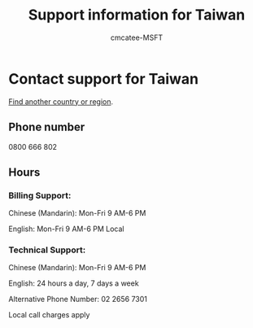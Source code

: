 ﻿---                                
title: Support information for Taiwan
author: cmcatee-MSFT
f1.keywords:
- NOCSH
ms.author: cmcatee
manager: mnirkhe
audience: Admin
ms.topic: reference
ms.service: o365-administration
ms.collection: Adm_Support
localization_priority: Priority
description: Learn how to contact support for your country or region.
ROBOTS: NOINDEX, NOFOLLOW
---

# Contact support for Taiwan

[Find another country or region](../contact-support-for-business-products.md).

## Phone number
0800 666 802

## Hours
### Billing Support:

Chinese (Mandarin): Mon-Fri 9 AM-6 PM

English: Mon-Fri 9 AM-6 PM Local

### Technical Support:

Chinese (Mandarin): Mon-Fri 9 AM-6 PM

English: 24 hours a day, 7 days a week

Alternative Phone Number: 02 2656 7301

Local call charges apply